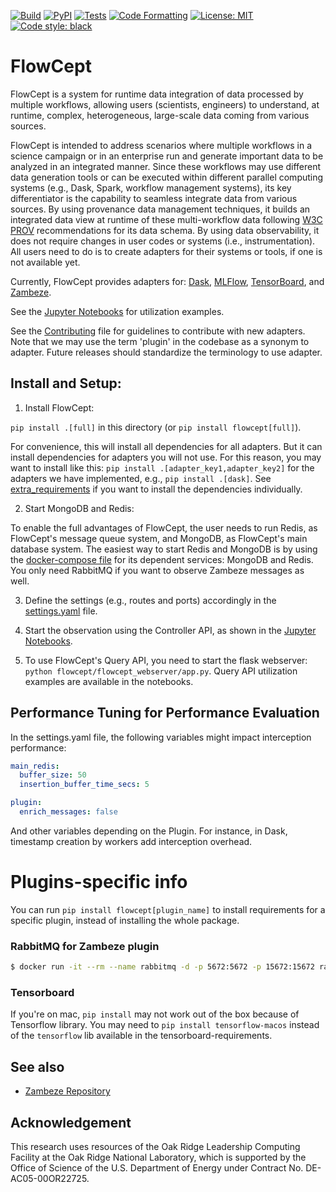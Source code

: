 [![Build](https://github.com/ORNL/flowcept/actions/workflows/create-release-n-publish.yml/badge.svg)](https://github.com/ORNL/flowcept/actions/workflows/create-release-n-publish.yml)
[![PyPI](https://badge.fury.io/py/flowcept.svg)](https://pypi.org/project/flowcept)
[![Tests](https://github.com/ORNL/flowcept/actions/workflows/run-tests.yml/badge.svg)](https://github.com/ORNL/flowcept/actions/workflows/run-tests.yml)
[![Code Formatting](https://github.com/ORNL/flowcept/actions/workflows/code-formatting.yml/badge.svg)](https://github.com/ORNL/flowcept/actions/workflows/code-formatting.yml)
[![License: MIT](https://img.shields.io/github/license/ORNL/flowcept)](LICENSE)
[![Code style: black](https://img.shields.io/badge/code%20style-black-000000.svg)](https://github.com/psf/black)

# FlowCept

FlowCept is a system for runtime data integration of data processed by multiple workflows, allowing
users (scientists, engineers) to understand, at runtime, complex, heterogeneous, large-scale data coming from various sources.

FlowCept is intended to address scenarios where multiple workflows in a science campaign or in an enterprise run and generate 
important data to be analyzed in an integrated manner. Since these workflows may use different data generation tools or can be executed within
different parallel computing systems (e.g., Dask, Spark, workflow management systems), its key differentiator is the 
capability to seamless integrate data from various sources. By using provenance data management techniques, 
it builds an integrated data view at runtime of these multi-workflow data following 
[W3C PROV](https://www.w3.org/TR/prov-overview/) recommendations for its data schema.
By using data observability, it does not require changes in user codes
or systems (i.e., instrumentation). 
All users need to do is to create adapters for their systems or tools, if one is not available yet. 

Currently, FlowCept provides adapters for: [Dask](https://www.dask.org/), [MLFlow](https://mlflow.org/), [TensorBoard](https://www.tensorflow.org/tensorboard), and [Zambeze](https://github.com/ORNL/zambeze). 

See the [Jupyter Notebooks](notebooks) for utilization examples.

See the [Contributing](CONTRIBUTING.md) file for guidelines to contribute with new adapters. Note that we may use the
term 'plugin' in the codebase as a synonym to adapter. Future releases should standardize the terminology to use adapter.


## Install and Setup:

1. Install FlowCept: 

`pip install .[full]` in this directory (or `pip install flowcept[full]`).

For convenience, this will install all dependencies for all adapters. But it can install
dependencies for adapters you will not use. For this reason, you may want to install 
like this: `pip install .[adapter_key1,adapter_key2]` for the adapters we have implemented, e.g., `pip install .[dask]`.
See [extra_requirements](extra_requirements) if you want to install the dependencies individually.
 
2. Start MongoDB and Redis:

To enable the full advantages of FlowCept, the user needs to run Redis, as FlowCept's message queue system, and MongoDB, as FlowCept's main database system.
The easiest way to start Redis and MongoDB is by using the [docker-compose file](deployment/compose.yml) for its dependent services: 
MongoDB and Redis. You only need RabbitMQ if you want to observe Zambeze messages as well.

3. Define the settings (e.g., routes and ports) accordingly in the [settings.yaml](resources/settings.yaml) file.

4. Start the observation using the Controller API, as shown in the [Jupyter Notebooks](notebooks).

5. To use FlowCept's Query API, you need to start the flask webserver:
`python flowcept/flowcept_webserver/app.py`. Query API utilization examples are 
available in the notebooks.


## Performance Tuning for Performance Evaluation

In the settings.yaml file, the following variables might impact interception performance:

```yaml
main_redis:
  buffer_size: 50
  insertion_buffer_time_secs: 5

plugin:
  enrich_messages: false
```

And other variables depending on the Plugin. For instance, in Dask, timestamp creation by workers add interception overhead.


# Plugins-specific info

You can run `pip install flowcept[plugin_name]` to install requirements for a specific plugin, instead of installing the
whole package.

### RabbitMQ for Zambeze plugin
```bash
$ docker run -it --rm --name rabbitmq -d -p 5672:5672 -p 15672:15672 rabbitmq:3.11-management
```

### Tensorboard

If you're on mac, `pip install` may not work out of the box because of Tensorflow library. 
You may need to `pip install tensorflow-macos` instead of the `tensorflow` lib available in the tensorboard-requirements.


## See also

- [Zambeze Repository](https://github.com/ORNL/zambeze)

## Acknowledgement

This research uses resources of the Oak Ridge Leadership Computing Facility 
at the Oak Ridge National Laboratory, which is supported by the Office of 
Science of the U.S. Department of Energy under Contract No. DE-AC05-00OR22725.